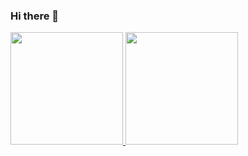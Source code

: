 ### Hi there 👋
<div>
<a href="https://github.com/GabrielGarufi">
<img height="180em" src="https://github-readme-stats.vercel.app/api/top-langs/?GabrielGarufi-aqui&layout=compact&langs_count=7&theme=dracula"/>
<img height="180em" src="https://github-readme-stats.vercel.app/api?username=GabrielGarufi-aqui&show_icons=true&theme=dracula&include_all_commits=true&count_private=true"/>
</div>
